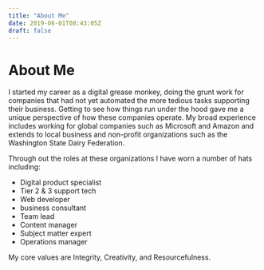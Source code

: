 ```yaml
---
title: "About Me"
date: 2019-06-01T08:43:05Z
draft: false
---
```


# About Me

I started my career as a digital grease monkey, doing the grunt work for companies that had not yet automated the more tedious tasks supporting their business. Getting to see how things run under the hood gave me a unique perspective of how these companies operate. My broad experience includes working for global companies such as Microsoft and Amazon and extends to local business and non-profit organizations such as the Washington State Dairy Federation.

Through out the roles at these organizations I have worn a number of hats including:

*  Digital product specialist
*  Tier 2 & 3 support tech
*  Web developer
*  business consultant
*  Team lead
*  Content manager
*  Subject matter expert
*  Operations manager

My core values are Integrity, Creativity, and Resourcefulness.
